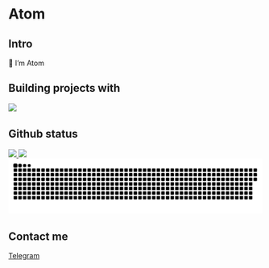 # Atom

## Intro

👋 I’m Atom

## Building projects with

<img
  src="https://skillicons.dev/icons?theme=dark&perline=9&i=ts,vue,electron,docker,nodejs,linux,vscode,idea,webstorm,idea,github,mysql,sqlite,twitter,vim,prisma,nestjs,mongodb,figma"
/>

## Github status

<a href="">
    <img height=160px
         src="https://github-readme-stats.vercel.app/api?username=xiaoxiunique&count_private=true&show_icons=true&theme=vue" />
</a>
<a href="">
    <img height=160px
         src="https://github-readme-stats.vercel.app/api/top-langs/?username=xiaoxiunique&layout=compact" />
</a>

<picture>
  <source media="(prefers-color-scheme: dark)" srcset="https://raw.githubusercontent.com/xiaoxiunique/xiaoxiunique/output/github-snake-dark.svg" />
  <source media="(prefers-color-scheme: light)" srcset="https://raw.githubusercontent.com/xiaoxiunique/xiaoxiunique/output/github-snake.svg" />
  <img alt="github-snake" src="https://raw.githubusercontent.com/xiaoxiunique/xiaoxiunique/output/github-snake.svg" />
</picture>

## Contact me

<a href="https://t.me/noooooooooooooooooot">Telegram</a>
